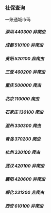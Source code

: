 ### 社保查询 

一账通城市码

##### 深圳    440300    非爬虫
##### 成都    510100    非爬虫
##### 贵阳    520100    非爬虫
##### 三亚    460200    非爬虫
##### 重庆    500000    爬虫
##### 北京    110000    爬虫
##### 石家庄  130100    爬虫
##### 温州    330300    爬虫
##### 青岛    370200    爬虫
##### 杭州    330100    爬虫
##### 武汉    420100    非爬虫
##### 襄阳    420600    非爬虫
##### 绥化    231200    非爬虫
##### 西安    610100    非爬虫
